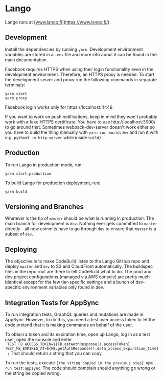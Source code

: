 Lango
===

Lango runs at [www.lango.fi](https://www.lango.fi/).

Development
---

Install the dependencies by running `yarn`. Development environment variables are stored in a `.env` file and more info about it can be found in the main documentation.

Facebook requires HTTPS when using their login functionality even in the development environment. Therefore, an HTTPS proxy is needed. To start the development server and proxy run the following commands in separate terminals:

    yarn start
    yarn proxy

Facebook login works only for https://localhost:4449.

If you want to work on push notifications, keep in mind they won't probably work with a fake HTTPS certificate. You have to use http://localhost:3000/ to go around that. Sometimes webpack-dev-server doesn't work either so you have to build the thing manually with `yarn run build:dev` and run it with e.g. `python3 -m http.server` while inside `build/`.

Production
---

To run Lango in production mode, run:

    yarn start:production

To build Lango for production deployment, run:

    yarn build

Versioning and Branches
---

Whatever is the tip of `master` should be what is running in production. The main branch for development is `dev`. Nothing ever gets committed to `master` directly – all new commits have to go through `dev` to ensure that `master` is a subset of `dev`.

Deploying
---

The objective is to make CodeBuild listen to the Lango GitHub repo and deploy `master` and `dev` to S3 and CloudFront automatically. The buildspec files in the repo root are there to tell CodeBuild what to do. The prod and dev project configurations (managed via AWS console) are pretty much identical except for the few tier-specific settings and a bunch of dev-specific environment variables only found in dev.

Integration Tests for AppSync
---

To run integration tests, GraphQL queries and mutations are made in AppSync. However, to do this, you need a test user access token to let the code pretend that it is making commands on behalf of the user.

To obtain a token and its expiration time, open up Lango, log in as a test user, open the console and enter `` `TEST_FB_ACCESS_TOKEN=${FB.getAuthResponse().accessToken} TEST_FB_EXPIRES_AT=${FB.getAuthResponse().data_access_expiration_time}`;`` That should return a string that you can copy.

To run the tests, execute `[the string copied in the previous step] npm run test:appsync`. The code should complain should anything go wrong or the string be copied wrong.
